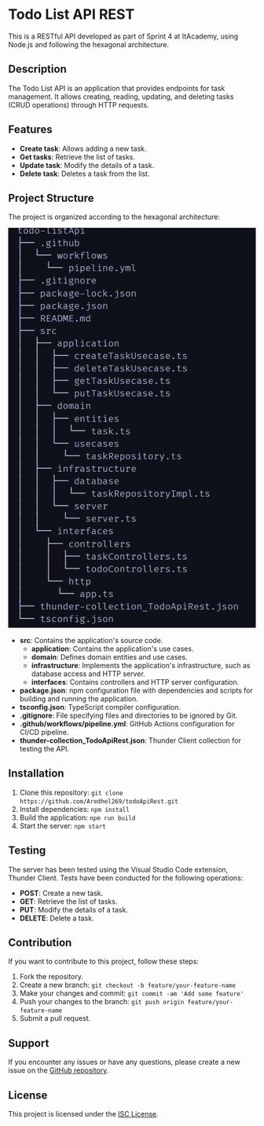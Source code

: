 # Todo List API REST

This is a RESTful API developed as part of Sprint 4 at ItAcademy, using Node.js and following the hexagonal architecture.

## Description

The Todo List API is an application that provides endpoints for task management. It allows creating, reading, updating, and deleting tasks (CRUD operations) through HTTP requests.

## Features

- **Create task**: Allows adding a new task.
- **Get tasks**: Retrieve the list of tasks.
- **Update task**: Modify the details of a task.
- **Delete task**: Deletes a task from the list.

## Project Structure

The project is organized according to the hexagonal architecture:

![Project Structure](./todo-tree.png)

- **src**: Contains the application's source code.
  - **application**: Contains the application's use cases.
  - **domain**: Defines domain entities and use cases.
  - **infrastructure**: Implements the application's infrastructure, such as database access and HTTP server.
  - **interfaces**: Contains controllers and HTTP server configuration.
- **package.json**: npm configuration file with dependencies and scripts for building and running the application.
- **tsconfig.json**: TypeScript compiler configuration.
- **.gitignore**: File specifying files and directories to be ignored by Git.
- **.github/workflows/pipeline.yml**: GitHub Actions configuration for CI/CD pipeline.
- **thunder-collection_TodoApiRest.json**: Thunder Client collection for testing the API.

## Installation

1. Clone this repository: `git clone https://github.com/Aredhel269/todoApiRest.git`
2. Install dependencies: `npm install`
3. Build the application: `npm run build`
4. Start the server: `npm start`

## Testing

The server has been tested using the Visual Studio Code extension, Thunder Client. Tests have been conducted for the following operations:

- **POST**: Create a new task.
- **GET**: Retrieve the list of tasks.
- **PUT**: Modify the details of a task.
- **DELETE**: Delete a task.

## Contribution

If you want to contribute to this project, follow these steps:

1. Fork the repository.
2. Create a new branch: `git checkout -b feature/your-feature-name`
3. Make your changes and commit: `git commit -am 'Add some feature'`
4. Push your changes to the branch: `git push origin feature/your-feature-name`
5. Submit a pull request.

## Support

If you encounter any issues or have any questions, please create a new issue on the [GitHub repository](https://github.com/Aredhel269/todoApiRest/issues).

## License

This project is licensed under the [ISC License](https://opensource.org/licenses/ISC).